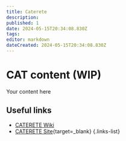 ```yaml
---
title: Caterete
description: 
published: 1
date: 2024-05-15T20:34:08.830Z
tags: 
editor: markdown
dateCreated: 2024-05-15T20:34:08.830Z
---
```


# CAT content (WIP)
Your content here

## Useful links

- [CATERETE Wiki](/Beamlines/Caterete/cat_intro)
- [CATERETE Site](https://lnls.cnpem.br/grupos/caterete/){target=_blank}
{.links-list}